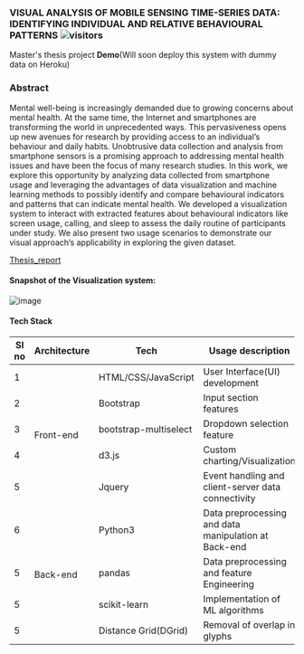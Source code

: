 ### VISUAL ANALYSIS OF MOBILE SENSING TIME-SERIES DATA: IDENTIFYING INDIVIDUAL AND RELATIVE BEHAVIOURAL PATTERNS ![visitors](https://visitor-badge.glitch.me/badge?page_id=mohd-muzamil.flaskDashboard)
Master's thesis project <B>Demo</b>(Will soon deploy this system with dummy data on Heroku)

### Abstract
Mental well-being is increasingly demanded due to growing concerns about mental
health. At the same time, the Internet and smartphones are transforming the world
in unprecedented ways. This pervasiveness opens up new avenues for research by
providing access to an individual’s behaviour and daily habits. Unobtrusive data
collection and analysis from smartphone sensors is a promising approach to addressing
mental health issues and have been the focus of many research studies. In this
work, we explore this opportunity by analyzing data collected from smartphone usage
and leveraging the advantages of data visualization and machine learning methods
to possibly identify and compare behavioural indicators and patterns that can indicate
mental health. We developed a visualization system to interact with extracted
features about behavioural indicators like screen usage, calling, and sleep to assess
the daily routine of participants under study. We also present two usage scenarios to
demonstrate our visual approach’s applicability in exploring the given dataset.

[Thesis_report](https://dalspace.library.dal.ca/handle/10222/81757)

#### Snapshot of the Visualization system:
![image](https://user-images.githubusercontent.com/19529402/176933948-6d9ca602-e3ff-4303-a4da-9ba81d823597.png)

#### Tech Stack
<table>
    <thead>
        <tr>
            <th>Sl no</th>
            <th>Architecture</th>
            <th>Tech</th>
            <th>Usage description</th>
        </tr>
    </thead>
    <tbody>
        <tr>
            <td>1</td>
            <td rowspan=5>Front-end</td>
            <td>HTML/CSS/JavaScript</td>
            <td>User Interface(UI) development</td>
        </tr>
        <tr>
            <td>2</td>
            <td>Bootstrap</td>
            <td>Input section features</td>
        </tr>
        <tr>
            <td>3</td>
            <td>bootstrap-multiselect</td>
            <td>Dropdown selection feature</td>
        </tr>
        <tr>
            <td>4</td>
            <td>d3.js</td>
            <td>Custom charting/Visualization</td>
        </tr>
        <tr>
            <td>5</td>
            <td>Jquery</td>
            <td>Event handling and client-server data connectivity</td>
        </tr>
        <tr>
            <td>6</td>
            <td rowspan=4>Back-end</td>
            <td>Python3</td>
            <td>Data preprocessing and data manipulation at Back-end</td>
        </tr>
        <tr>
            <td>5</td>
            <td>pandas</td>
            <td>Data preprocessing and feature Engineering</td>
        </tr>
        <tr>
            <td>5</td>
            <td>scikit-learn</td>
            <td>Implementation of ML algorithms</td>
        </tr>
        <tr>
            <td>5</td>
            <td>Distance Grid(DGrid)</td>
            <td>Removal of overlap in glyphs</td>
        </tr>
    </tbody>
</table>
